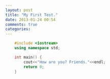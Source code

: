 ```yaml
---
layout: post
title: "My First Test."
date: 2013-01-24 00:54
comments: true
categories: 
---
```

``` cpp My Hello World! Written in C++
    #include <iostream>
    using namespace std;

    int main() {
    	cout<<"How are you? Friends."<<endl;
    	return 0;
    }
```
